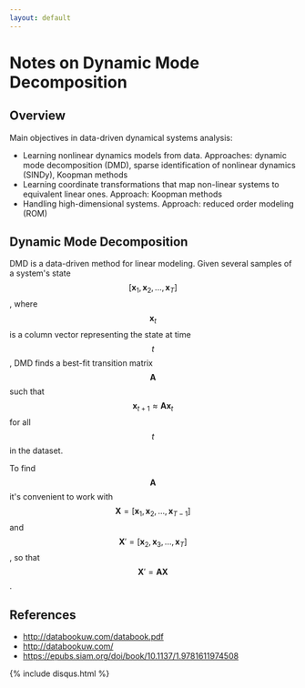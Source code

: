 ```yaml
---
layout: default
---
```


# Notes on Dynamic Mode Decomposition

## Overview

Main objectives in data-driven dynamical systems analysis:

- Learning nonlinear dynamics models from data. Approaches: dynamic mode decomposition (DMD), sparse identification of nonlinear dynamics (SINDy), Koopman methods 
- Learning coordinate transformations that map non-linear systems to equivalent linear ones. Approach: Koopman methods
- Handling high-dimensional systems. Approach: reduced order modeling (ROM)

## Dynamic Mode Decomposition

DMD is a data-driven method for linear modeling.  Given several samples of a system's state $$ [\textbf{x}_1, \textbf{x}_2, ..., \textbf{x}_T] $$, where $$\textbf{x}_t$$ is a column vector representing the state at time $$t$$, DMD finds a best-fit transition matrix $$\textbf{A}$$ such that $$\textbf{x}_{t+1} \approx \textbf{A}\textbf{x}_t$$ for all $$t$$ in the dataset.

To find $$\textbf{A}$$ it's convenient to work with $$ \textbf{X} = [\textbf{x}_1, \textbf{x}_2, ..., \textbf{x}_{T-1}] $$ and $$ \textbf{X}' = [\textbf{x}_2, \textbf{x}_3, ..., \textbf{x}_T] $$, so that $$\textbf{X}' = \textbf{A}\textbf{X}$$.









## References

- http://databookuw.com/databook.pdf
- http://databookuw.com/
- https://epubs.siam.org/doi/book/10.1137/1.9781611974508

{% include disqus.html %}